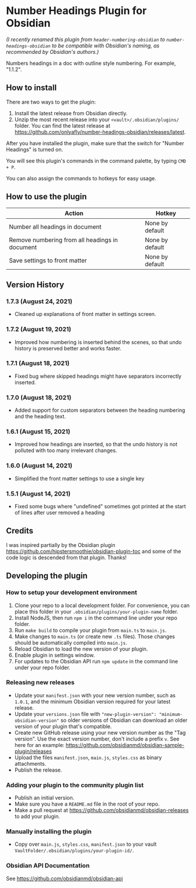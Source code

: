 # Number Headings Plugin for Obsidian

*(I recently renamed this plugin from `header-numbering-obsidian` to `number-headings-obsidian` to be compatible with Obsidian's naming, as recommended by Obsidian's authors.)*

Numbers headings in a doc with outline style numbering. For example, "1.1.2".

## How to install

There are two ways to get the plugin:

1. Install the latest release from Obsidian directly.
2. Unzip the most recent release into your `<vault>/.obsidian/plugins/` folder. You can find the latest release at <https://github.com/onlyafly/number-headings-obsidian/releases/latest>.

After you have installed the plugin, make sure that the switch for "Number Headings" is turned on.

You will see this plugin's commands in the command palette, by typing `CMD + P`.

You can also assign the commands to hotkeys for easy usage.

## How to use the plugin

| Action                                          | Hotkey          |
| ----------------------------------------------- | --------------- |
| Number all headings in document                 | None by default |
| Remove numbering from all headings in document  | None by default |
| Save settings to front matter                   | None by default |

## Version History

### 1.7.3 (August 24, 2021)

* Cleaned up explanations of front matter in settings screen.

### 1.7.2 (August 19, 2021)

* Improved how numbering is inserted behind the scenes, so that undo history is preserved better and works faster.

### 1.7.1 (August 18, 2021)

* Fixed bug where skipped headings might have separators incorrectly inserted.

### 1.7.0 (August 18, 2021)

* Added support for custom separators between the heading numbering and the heading text.

### 1.6.1 (August 15, 2021)

* Improved how headings are inserted, so that the undo history is not polluted with too many irrelevant changes.

### 1.6.0 (August 14, 2021)

* Simplified the front matter settings to use a single key

### 1.5.1 (August 14, 2021)

* Fixed some bugs where "undefined" sometimes got printed at the start of lines after user removed a heading

## Credits

I was inspired partially by the Obsidian plugin <https://github.com/hipstersmoothie/obsidian-plugin-toc> and some of the code logic is descended from that plugin. Thanks!

## Developing the plugin

### How to setup your development environment

1. Clone your repo to a local development folder. For convenience, you can place this folder in your `.obsidian/plugins/your-plugin-name` folder.
2. Install NodeJS, then run `npm i` in the command line under your repo folder.
3. Run `make build` to compile your plugin from `main.ts` to `main.js`.
4. Make changes to `main.ts` (or create new `.ts` files). Those changes should be automatically compiled into `main.js`.
5. Reload Obsidian to load the new version of your plugin.
6. Enable plugin in settings window.
7. For updates to the Obsidian API run `npm update` in the command line under your repo folder.

### Releasing new releases

* Update your `manifest.json` with your new version number, such as `1.0.1`, and the minimum Obsidian version required for your latest release.
* Update your `versions.json` file with `"new-plugin-version": "minimum-obsidian-version"` so older versions of Obsidian can download an older version of your plugin that's compatible.
* Create new GitHub release using your new version number as the "Tag version". Use the exact version number, don't include a prefix `v`. See here for an example: <https://github.com/obsidianmd/obsidian-sample-plugin/releases>
* Upload the files `manifest.json`, `main.js`, `styles.css` as binary attachments.
* Publish the release.

### Adding your plugin to the community plugin list

* Publish an initial version.
* Make sure you have a `README.md` file in the root of your repo.
* Make a pull request at <https://github.com/obsidianmd/obsidian-releases> to add your plugin.

### Manually installing the plugin

* Copy over `main.js`, `styles.css`, `manifest.json` to your vault `VaultFolder/.obsidian/plugins/your-plugin-id/`.

### Obsidian API Documentation

See <https://github.com/obsidianmd/obsidian-api>
